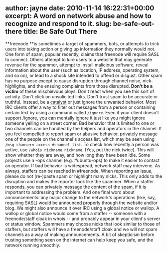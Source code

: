 author: jayne
date: 2010-11-14 16:22:31+00:00
excerpt: A word on network abuse and how to recognize and respond to it.
slug: be-safe-out-there
title: Be Safe Out There
---

**freenode **is sometimes a target of spammers, bots, or attempts to trick users into taking action or giving up information they normally would not. One form of spam, popular recently, claims that freenode will require SASL to connect. Others attempt to lure users to a website that may generate revenue for the spammer, attempt to install malicious software, reveal information about the user (such as location, IP address, operating system, and so on), or lead to a shock site intended to offend or disgust. Other spam has no purpose except to cause disruption through channel noise, nick-highlights, and the ensuing complaints from those disrupted.
**Don't be a victim** of these mischievous ploys. Don't react when you see this sort of activity. Don't click on unsolicited links. Don't trust spam to be accurate or truthful. Instead, be a [catalyst](http://freenode.net/catalysts.shtml) or just ignore the unwanted behavior. Most IRC clients offer a way to filter out messages from a person or containing certain text by using a command called `/ignore`. Even if your client doesn't support /ignore, you can mentally ignore it just like you might ignore someone yelling on a street corner.
Bad behavior that is limited to one or two channels can be handled by the helpers and operators in the channel. If you feel compelled to report spam or abusive behavior, privately message one of the people on the channel's access list, which may be seen using `/msg chanserv access #channel list`. To check how recently a person was active, use `/whois nickname nickname`. (Yes, put the nick twice). This will show whether they are away, and how long they have been idle. Some projects use a -ops channel (e.g. #ubuntu-ops) to make it easier to contact an operator.
If bad behavior is widespread, network staff may intervene. As always, staffers can be reached in #freenode. When reporting an issue, please do not (re-)paste spam or highlight many nicks. This only adds to the disruption and makes the reporter look like the spammer. When a staffer responds, you can privately message the content of the spam, if it is important to addressing the problem.
And one final word about announcements: any major change to the network's operations (like, say, requiring SASL) would be announced properly through the website and/or blog. We might also announce it over IRC using a global notice or wallop. A wallop or global notice would come from a staffer -- someone with a freenode/staff cloak in whois -- and probably appear in your client's server or status window. Spammers may choose nicks that look similar to those of staffers, but staffers will have a freenode/staff cloak and we will not spam channels as a way of making announcements. A bit of skepticism before trusting something seen on the internet can help keep you safe, and the network running smoothly.
